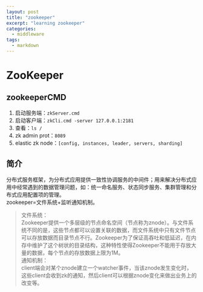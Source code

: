 ```yaml
---
layout: post
title: "zookeeper"
excerpt: "learning zookeeper"
categories:
  - middleware
tags:
  - markdown
---
```


# ZooKeeper

## zookeeperCMD
1. 启动服务端：`zkServer.cmd`
2. 启动客户端：`zkCli.cmd -server 127.0.0.1:2181`
3. 查看：`ls /`
4. zk admin prot：`8089`
5. elastic zk node：`[config, instances, leader, servers, sharding]`

## 简介
分布式服务框架，为分布式应用提供一致性协调服务的中间件；用来解决分布式应用中经常遇到的数据管理问题，如：统一命名服务、状态同步服务、集群管理和分布式应用配置项的管理。  
zookeeper=文件系统+监听通知机制。  
>文件系统：  
Zookeeper提供一个多层级的节点命名空间（节点称为znode）。与文件系统不同的是，这些节点都可以设置关联的数据，而文件系统中只有文件节点可以存放数据而目录节点不行。Zookeeper为了保证高吞吐和低延迟，在内存中维护了这个树状的目录结构，这种特性使得Zookeeper不能用于存放大量的数据，每个节点的存放数据上限为1M。  
>通知机制：  
client端会对某个znode建立一个watcher事件，当该znode发生变化时，这些client会收到zk的通知，然后client可以根据znode变化来做出业务上的改变等。
